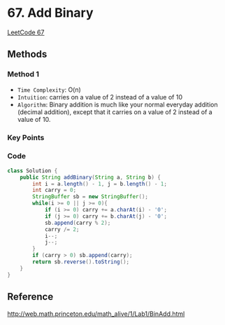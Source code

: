 # 67. Add Binary

[LeetCode 67](https://leetcode.com/problems/add-binary/)


## Methods

### Method 1
* `Time Complexity`: O(n) 
* `Intuition`: carries on a value of 2 instead of a value of 10 
* `Algorithm`: 
Binary addition is much like your normal everyday addition (decimal addition), except that it carries on a value of 2 instead of a value of 10.

### Key Points


### Code
```java
class Solution {
    public String addBinary(String a, String b) {
        int i = a.length() - 1, j = b.length() - 1;
        int carry = 0; 
        StringBuffer sb = new StringBuffer(); 
        while(i >= 0 || j >= 0){ 
            if (i >= 0) carry += a.charAt(i) - '0';
            if (j >= 0) carry += b.charAt(j) - '0';
            sb.append(carry % 2); 
            carry /= 2;
            i--; 
            j--; 
        }
        if (carry > 0) sb.append(carry);
        return sb.reverse().toString();
    }
}

```


## Reference
http://web.math.princeton.edu/math_alive/1/Lab1/BinAdd.html